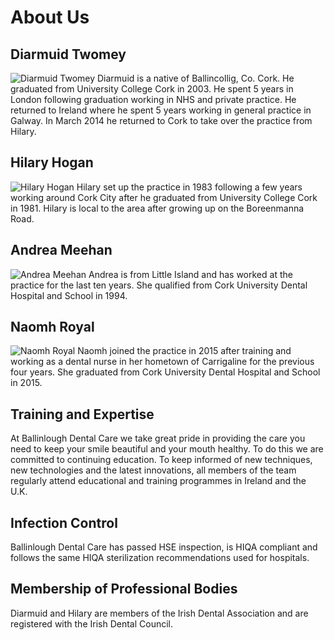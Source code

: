 # About Us

## Diarmuid Twomey

![Diarmuid Twomey][dt]
Diarmuid is a native of Ballincollig, Co. Cork. He graduated from University
College Cork in 2003. He spent 5 years in London following graduation working
in NHS and private practice. He returned to Ireland where he spent 5 years
working in general practice in Galway. In March 2014 he returned to Cork to
take over the practice from Hilary.

## Hilary Hogan

![Hilary Hogan][hh]
Hilary set up the practice in 1983 following a few years working around Cork
City after he graduated from University College Cork in 1981. Hilary is local
to the area after growing up on the Boreenmanna Road.

## Andrea Meehan

![Andrea Meehan][am]
Andrea is from Little Island and has worked at the practice for the last ten
years. She qualified from Cork University Dental Hospital and School in 1994.


## Naomh Royal

![Naomh Royal][jj]
Naomh joined the practice in 2015 after training and working as a dental nurse in her hometown of Carrigaline for the previous four years. She graduated from Cork University Dental Hospital and School in 2015.

## Training and Expertise

At Ballinlough Dental Care we take great pride in providing the care you
need to keep your smile beautiful and your mouth healthy.  To do this we
are committed to continuing education.  To keep informed of new
techniques, new technologies and the latest innovations,  all members of the team
regularly attend educational and training programmes in Ireland and the
U.K.

## Infection Control

Ballinlough Dental Care has passed HSE inspection, is HIQA compliant and follows the same HIQA
sterilization recommendations used for hospitals.

## Membership of Professional Bodies

Diarmuid and Hilary are members of the Irish Dental Association and are registered with
the Irish Dental Council. 

[dt]: /dt.jpg
[hh]: /hh.jpg
[am]: /am.jpg
[jj]: /jj.jpg
